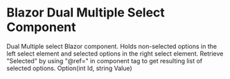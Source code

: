 # Blazor Dual Multiple Select Component
Dual Multiple select Blazor component. Holds non-selected options in the left select element and selected options in the right select element. Retrieve "Selected" by using "@ref=" in component tag to get resulting list of selected options. Option(int Id, string Value)
